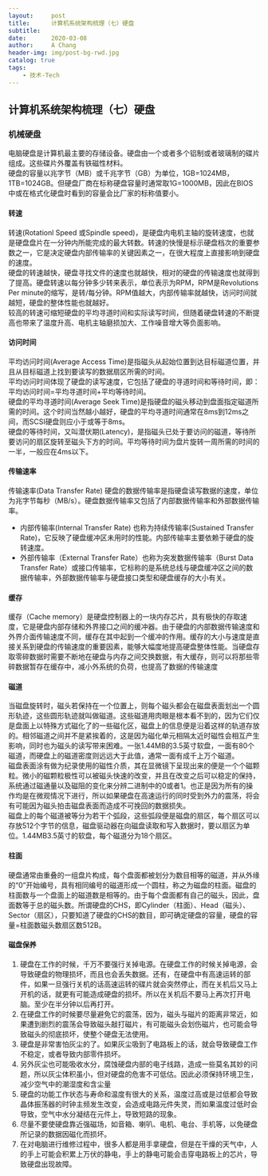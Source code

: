 ```yaml
---
layout:     post
title:      计算机系统架构梳理（七）硬盘
subtitle:   
date:       2020-03-08
author:     A Chang
header-img: img/post-bg-rwd.jpg
catalog: true
tags:
    - 技术-Tech
---
```


## 计算机系统架构梳理（七）硬盘

### 机械硬盘

电脑硬盘是计算机最主要的存储设备。硬盘由一个或者多个铝制或者玻璃制的碟片组成。这些碟片外覆盖有铁磁性材料。  
硬盘的容量以兆字节（MB）或千兆字节（GB）为单位，1GB=1024MB，1TB=1024GB。但硬盘厂商在标称硬盘容量时通常取1G=1000MB，因此在BIOS中或在格式化硬盘时看到的容量会比厂家的标称值要小。

#### 转速
转速(Rotationl Speed 或Spindle speed)，是硬盘内电机主轴的旋转速度，也就是硬盘盘片在一分钟内所能完成的最大转数。转速的快慢是标示硬盘档次的重要参数之一，它是决定硬盘内部传输率的关键因素之一，在很大程度上直接影响到硬盘的速度。  
硬盘的转速越快，硬盘寻找文件的速度也就越快，相对的硬盘的传输速度也就得到了提高。硬盘转速以每分钟多少转来表示，单位表示为RPM，RPM是Revolutions Per minute的缩写，是转/每分钟。RPM值越大，内部传输率就越快，访问时间就越短，硬盘的整体性能也就越好。  
较高的转速可缩短硬盘的平均寻道时间和实际读写时间，但随着硬盘转速的不断提高也带来了温度升高、电机主轴磨损加大、工作噪音增大等负面影响。

#### 访问时间

平均访问时间(Average Access Time)是指磁头从起始位置到达目标磁道位置，并且从目标磁道上找到要读写的数据扇区所需的时间。  
平均访问时间体现了硬盘的读写速度，它包括了硬盘的寻道时间和等待时间，即：平均访问时间=平均寻道时间+平均等待时间。  
硬盘的平均寻道时间(Average Seek Time)是指硬盘的磁头移动到盘面指定磁道所需的时间。这个时间当然越小越好，硬盘的平均寻道时间通常在8ms到12ms之间，而SCSI硬盘则应小于或等于8ms。  
硬盘的等待时间，又叫潜伏期(Latency)，是指磁头已处于要访问的磁道，等待所要访问的扇区旋转至磁头下方的时间。平均等待时间为盘片旋转一周所需的时间的一半，一般应在4ms以下。

#### 传输速率
传输速率(Data Transfer Rate) 硬盘的数据传输率是指硬盘读写数据的速度，单位为兆字节每秒（MB/s）。硬盘数据传输率又包括了内部数据传输率和外部数据传输率。  
- 内部传输率(Internal Transfer Rate) 也称为持续传输率(Sustained Transfer Rate)，它反映了硬盘缓冲区未用时的性能。内部传输率主要依赖于硬盘的旋转速度。  
- 外部传输率（External Transfer Rate）也称为突发数据传输率（Burst Data Transfer Rate）或接口传输率，它标称的是系统总线与硬盘缓冲区之间的数据传输率，外部数据传输率与硬盘接口类型和硬盘缓存的大小有关。

#### 缓存

缓存（Cache memory）是硬盘控制器上的一块内存芯片，具有极快的存取速度，它是硬盘内部存储和外界接口之间的缓冲器。由于硬盘的内部数据传输速度和外界介面传输速度不同，缓存在其中起到一个缓冲的作用。缓存的大小与速度是直接关系到硬盘的传输速度的重要因素，能够大幅度地提高硬盘整体性能。当硬盘存取零碎数据时需要不断地在硬盘与内存之间交换数据，有大缓存，则可以将那些零碎数据暂存在缓存中，减小外系统的负荷，也提高了数据的传输速度

#### 磁道

当磁盘旋转时，磁头若保持在一个位置上，则每个磁头都会在磁盘表面划出一个圆形轨迹，这些圆形轨迹就叫做磁道。这些磁道用肉眼是根本看不到的，因为它们仅是盘面上以特殊方式磁化了的一些磁化区，磁盘上的信息便是沿着这样的轨道存放的。相邻磁道之间并不是紧挨着的，这是因为磁化单元相隔太近时磁性会相互产生影响，同时也为磁头的读写带来困难。一张1.44MB的3.5英寸软盘，一面有80个磁道，而硬盘上的磁道密度则远远大于此值，通常一面有成千上万个磁道。  
磁盘表面涂有做为纪录使用的磁性介质，其在显微镜下呈现出来的便是一个个磁颗粒。微小的磁颗粒极性可以被磁头快速的改变，并且在改变之后可以稳定的保持，系统通过磁通量以及磁阻的变化来分辨二进制中的0或者1。也正是因为所有的操作均是在微观情况下进行，所以如果硬盘在高速运行的同时受到外力的震荡，将会有可能因为磁头拍击磁盘表面而造成不可挽回的数据损失。  
磁盘上的每个磁道被等分为若干个弧段，这些弧段便是磁盘的扇区，每个扇区可以存放512个字节的信息，磁盘驱动器在向磁盘读取和写入数据时，要以扇区为单位。1.44MB3.5英寸的软盘，每个磁道分为18个扇区。

#### 柱面

硬盘通常由重叠的一组盘片构成，每个盘面都被划分为数目相等的磁道，并从外缘的“0”开始编号，具有相同编号的磁道形成一个圆柱，称之为磁盘的柱面。磁盘的柱面数与一个盘面上的磁道数是相等的。由于每个盘面都有自己的磁头，因此，盘面数等于总的磁头数。所谓硬盘的CHS，即Cylinder（柱面）、Head（磁头）、Sector（扇区），只要知道了硬盘的CHS的数目，即可确定硬盘的容量，硬盘的容量=柱面数磁头数扇区数512B。  

#### 磁盘保养

1. 硬盘在工作的时候，千万不要强行关掉电源。在硬盘工作的时候关掉电源，会导致硬盘的物理损坏，而且也会丢失数据。还有，在硬盘中有高速运转的部件，如果一旦强行关机的话高速运转的碟片就会突然停止，而在关机后又马上开机的话，就更有可能造成硬盘的损坏。所以在关机后不要马上再次打开电脑。至少在半分钟以后再打开。  
2. 在硬盘工作的时候要尽量避免它的震荡，因为，磁头与磁片的距离非常近，如果遭到剧烈的震荡会导致磁头敲打磁片，有可能磁头会划伤磁片，也可能会导致磁头的彻底损坏，使整个硬盘无法使用。
3. 硬盘是非常害怕灰尘的了。如果灰尘吸到了电路板上的话，就会导致硬盘工作不稳定，或者导致内部零件损坏。
4. 另外灰尘也可能吸收水分，腐蚀硬盘内部的电子线路，造成一些莫名其妙的问题，所以灰尘体积虽小，但对硬盘的危害不可低估。因此必须保持环境卫生，减少空气中的潮湿度和含尘量
5. 硬盘的功能工作状态与寿命和温度有很大的关系，温度过高或是过低都会导致晶体振荡器的时钟主频发生改变，会造成电路元件失灵，而如果温度过低时会导致，空气中水分凝结在元件上，导致短路的现象。
6. 尽量不要使硬盘靠近强磁场，如音箱、喇叭、电机、电台、手机等，以免硬盘所记录的数据因磁化而损坏。
7. 在对电脑进行维修过程中，很多人都是用手拿硬盘，但是在干燥的天气中，人的手上可能会积累上万伏的静电，手上的静电可能会击穿电路板上的芯片，导致硬盘出现故障。